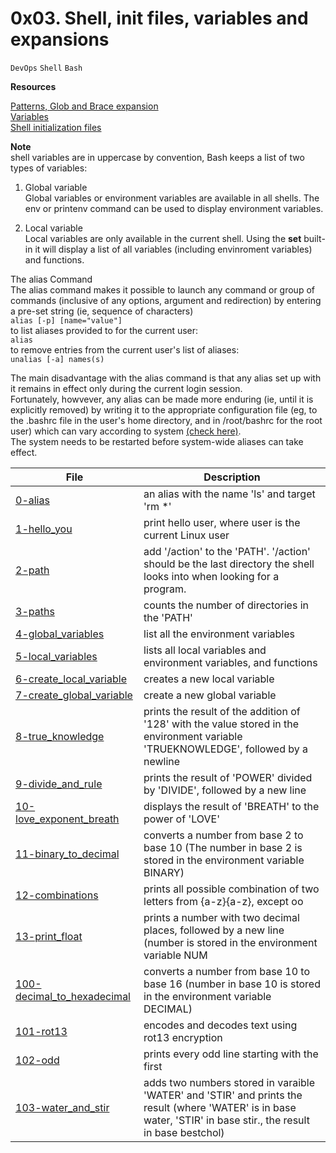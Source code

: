 # 0x03. Shell, init files, variables and expansions
``DevOps`` ``Shell`` ``Bash``

**Resources**

[Patterns, Glob and Brace expansion](http://mywiki.wooledge.org/BashGuide/Patterns)<br />
[Variables](https://tldp.org/LDP/Bash-Beginners-Guide/html/sect_03_02.html)<br />
[Shell initialization files](https://tldp.org/LDP/Bash-Beginners-Guide/html/sect_03_01.html)

**Note** <br />
shell variables are in uppercase by convention, Bash keeps a list of two types of variables:
1. Global variable <br />
Global variables or environment variables are available in all shells. The env or printenv command can be used to display environment variables.

2. Local variable <br />
Local variables are only available in the current shell. Using the **set** built-in it will display a list of all variables (including envinroment variables) and functions. <br />

The alias Command<br />
The alias command makes it possible to launch any command or group of commands (inclusive of any options, argument and redirection) by entering a pre-set string (ie, sequence of characters)<br />
``alias [-p] [name="value"]``<br />
to list aliases provided to for the current user:<br /> 
``alias``<br />
to remove entries from the current user's list of aliases:<br />
``unalias [-a] names(s)``

The main disadvantage with the alias command is that any alias set up with it remains in effect only during the current login session.<br />
Fortunately, howvever, any alias can be made more enduring (ie, until it is explicitly removed) by writing it to the appropriate configuration file (eg, to the .bashrc file in the user's home directory, and in /root/bashrc for the root user) which can vary according to system [(check here)](https://tldp.org/LDP/Bash-Beginners-Guide/html/sect_03_01.html).<br />
The system needs to be restarted before system-wide aliases can take effect.


| File | Description |
|------|-------------|
[0-alias](./0-alias) | an alias with the name 'ls' and target 'rm \*'
[1-hello_you](./1-hello_you) | print hello user, where user is the current Linux user
[2-path](./2-path) | add '/action' to the 'PATH'. '/action' should be the last directory the shell looks into when looking for a program.
[3-paths](./3-paths) | counts the number of directories in the 'PATH'
[4-global_variables](./4-global_variables) | list all the environment variables
[5-local_variables](./5-local_variables) | lists all local variables and environment variables, and functions
[6-create_local_variable](./6-create_local_variable) | creates a new local variable
[7-create_global_variable](./7-create_global_variable) | create a new global variable
[8-true_knowledge](./8-true_knowledge) | prints the result of the addition of '128' with the value stored in the environment variable 'TRUEKNOWLEDGE', followed by a newline
[9-divide_and_rule](./9-divide_and_rule) | prints the result of 'POWER' divided by 'DIVIDE', followed by a new line
[10-love_exponent_breath](./10-love_exponent_breath) | displays the result of 'BREATH' to the power of 'LOVE'
[11-binary_to_decimal](./11-binary_to_decimal) | converts a number from base 2 to base 10 (The number in base 2 is stored in the environment variable BINARY)
[12-combinations](./12-combinations) | prints all possible combination of two letters from {a-z}{a-z}, except oo
[13-print_float](./13-print_float) | prints a number with two decimal places, followed by a new line (number is stored in the environment variable NUM
[100-decimal_to_hexadecimal](./100-decimal_to_hexadecimal) | converts a number from base 10 to base 16 (number in base 10 is stored in the environment variable DECIMAL)
[101-rot13](./101-rot13) | encodes and decodes text using rot13 encryption
[102-odd](./102-odd) | prints every odd line starting with the first
[103-water_and_stir](./103-water_and_stir) | adds two numbers stored in varaible 'WATER' and 'STIR' and prints the result (where 'WATER' is in base water, 'STIR' in base stir., the result in base bestchol)
